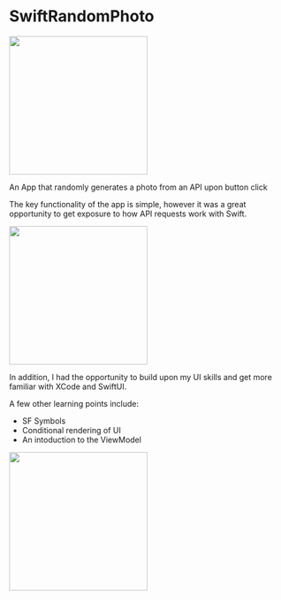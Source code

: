 # SwiftRandomPhoto

<img src="https://user-images.githubusercontent.com/99083396/199226560-45826292-deb6-4175-80c6-78659211447d.png" width="250">

An App that randomly generates a photo from an API upon button click

The key functionality of the app is simple, however it was a great opportunity to get exposure to how API requests work with Swift. 

<img src="https://user-images.githubusercontent.com/99083396/199226629-3ab532fb-587b-42ec-82a4-8e6d499cef53.png" width="250">


In addition, I had the opportunity to build upon my UI skills and get more familiar with XCode and SwiftUI.

A few other learning points include:
- SF Symbols
- Conditional rendering of UI
- An intoduction to the ViewModel

<img src="https://user-images.githubusercontent.com/99083396/199226492-9b6a5747-e988-4e69-9e45-2cd5bee5629c.png" width="250">



